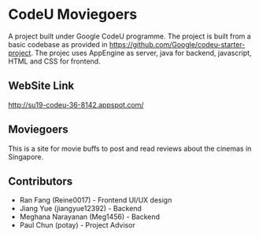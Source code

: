 # CodeU Moviegoers
A project built under Google CodeU programme. The project is built from a basic codebase as provided in https://github.com/Google/codeu-starter-project. The projec uses AppEngine as server, java for backend, javascript, HTML and CSS for frontend.

## WebSite Link
http://su19-codeu-36-8142.appspot.com/

## Moviegoers
This is a site for movie buffs to post and read reviews about the cinemas in Singapore.

## Contributors
* Ran Fang (Reine0017) - Frontend UI/UX design
* Jiang Yue (jiangyue12392) - Backend
* Meghana Narayanan (Meg1456) - Backend
* Paul Chun (potay) - Project Advisor

